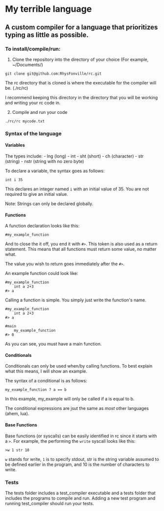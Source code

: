 # My terrible language
## A custom compiler for a language that prioritizes typing as little as possible.

### To install/compile/run:

1. Clone the repository into the directory of your choice (For example, ~/Documents/)
```
git clone git@github.com:RhysFonville/rc.git

```
The rc directory that is cloned is where the executable for the compiler will be. (./rc/rc)

I recommend keeping this directory in the directory that you will be working and writing your rc code in.

2. Compile and run your code 
```
./rc/rc mycode.txt
```

### Syntax of the language

#### Variables

The types include:
    - lng (long)
    - int
    - sht (short)
    - ch (character)
    - str (string)
    - nstr (string with no zero byte)

To declare a variable, the syntax goes as follows:
```
int i 35
```
This declares an integer named `i` with an initial value of 35. You are not required to give an initial value.


Note: Strings can only be declared globally.

#### Functions

A function declaration looks like this:
```
#my_example_function
```

And to close the it off, you end it with `#>`. This token is also used as a return statement. This means that all functions must return some value, no matter what.

The value you wish to return goes immediately after the `#>`.

An example function could look like:
```
#my_example_function
    int a 2+3
#> a
```

Calling a function is simple. You simply just write the function's name.
```
#my_example_function
    int a 2+3
#> a

#main
    my_example_function
#> 0
```

As you can see, you must have a main function.

#### Conditionals

Conditionals can only be used when/by calling functions. To best explain what this means, I will show an example.

The syntax of a conditional is as follows:
```
my_example_function ? a == b
```
In this example, my_example will only be called if a is equal to b.

The conditional expressions are jsut the same as *most* other languages (ahem, lua).

#### Base Functions

Base functions (or syscalls) can be easily identified in rc since it starts with a `>`. For example, the performing the `write` syscall looks like this:
```
>w 1 str 10
```
`w` stands for write, `1` is to specify stdout, str is the string variable assumed to be defined earlier in the program, and 10 is the number of characters to write.

### Tests

The tests folder includes a test_compiler executable and a tests folder that includes the programs to compile and run. Adding a new test program and running test_compiler should run your tests.
